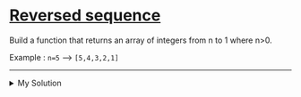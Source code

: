 # [Reversed sequence](https://www.codewars.com/kata/5a00e05cc374cb34d100000d)

Build a function that returns an array of integers from n to 1 where n>0.

Example : `n=5` --> `[5,4,3,2,1]`

---

<details><summary>My Solution</summary>

```js
const reverseSeq = n =>
  Array(n)
    .fill()
    .map((_, i) => n - i)
```

</details>
